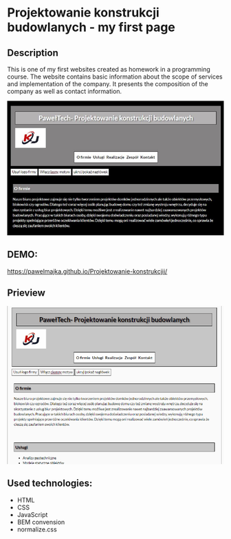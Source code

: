 # Projektowanie konstrukcji budowlanych - my first page
## Description
This is one of my first websites created as homework in a programming course. The website contains basic information about the scope of services and implementation of the company.
It presents the composition of the company as well as contact information.

![page view](images/pageView.jpg)

## DEMO:
https://pawelmajka.github.io/Projektowanie-konstrukcjii/

## Prieview
![Demo animation](images/AnimationPageview.gif)

## Used technologies:
- HTML
- CSS
- JavaScript
- BEM convension
- normalize.css
